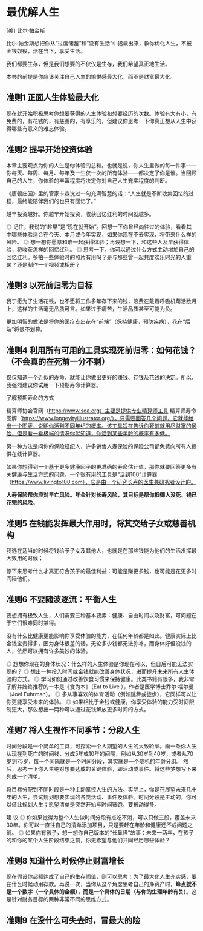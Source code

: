 # 最优解人生

[美] 比尔·帕金斯

比尔·帕金斯想把你从“过度储蓄”和“没有生活”中拯救出来，教你优化人生，不被金钱奴役，活在当下，享受生活。

我们都要生存，但是我们想要的不仅仅是生存，我们希望真正地生活。

本书的前提是你应该关注自己人生的愉悦感最大化，而不是财富最大化。

## 准则1 正面人生体验最大化

现在就开始积极思考你想要获得的人生体验和想要经历的次数。体验有大有小，有免费的，有花钱的，有慈善的，有享乐的，但建议你思考一下你真正想从人生中获得哪些有意义的难忘体验。

## 准则2 提早开始投资体验

本章主要观点为你的人生是你体验的总和。也就是说，你人生里做的每一件事——你每天、每周、每月、每年及一生仅一次的所有体验——都决定了你是谁。当回顾自己的人生，你体验的丰富程度将决定你对自己人生充实程度的判断。

《唐顿庄园》里的管家卡森说过一句充满智慧的话：“人生就是不断收集回忆的过程，最终能陪伴我们的也只有回忆了。”

越早投资越好。你越早开始投资，收获回忆红利的时间就越多。

◎ 记住，我说的“趁早”是“现在就开始”。回想一下你曾经向往过的体验，看看其中哪些体验适合在今天、本月或今年实现，如果你现在不去实现，将带来什么样的风险。
◎ 想一想你愿意和谁一起获得体验；再设想一下，和这些人及早获得体验，将收获怎样的回忆红利。
◎ 思考一下，你可以通过什么方式主动增加自己的回忆红利。多拍一些体验时的照片有用吗？是与那些曾一起共度欢乐时光的人重聚？还是制作一个视频或相册？

## 准则3 以死前归零为目标

我宁愿为了生活花钱，也不愿将工作多年存下来的钱，浪费在戴着呼吸机苟活数月上，这样的生活毫无品质可言。如果过于痛苦，生活品质甚至可能为负。

更加明智的做法是将你的医疗支出花在“前端”（保持健康，预防疾病），花在“后端”将很不划算。

## 准则4 利用所有可用的工具实现死前归零：如何花钱？（不会真的在死前一分不剩）

仅仅知道一个近似的寿命，就能让你做出更好的赚钱、存钱及花钱的决定。所以，我强烈建议你试用一下预期寿命计算器。

了解预期寿命的方式

精算师协会官网（https://www.soa.org）主要是提供专业精算师工具
精算师寿命图解（https://www.longevityillustrator.org/）。只需要回答几个问题，它就能给出一个图表，说明你活到不同年纪的概率。该工具旨在告诉你死前就用尽财富的风险，但是看一看极端的情况你就知道，你活到某些年龄的概率有多低。

另一种方法是问你的保险经纪人，许多销售人寿保险的保险公司都免费向所有人提供在线计算器。

如果你想得到一个基于更多健康因子的更准确的寿命估计值，那你就要回答更多有关健康与生活方式的问题。一个很有用的工具是“活到100”计算器（https://www.livingto100.com），它是由一个研究长寿的医生兼研究者设计的。

**人寿保险帮你应对早亡风险。年金针对长寿风险，其目标是帮你抵御人没死、钱已花完的风险**。

## 准则5 在钱能发挥最大作用时，将其交给子女或慈善机构

我选在适当的时候将钱给予子女及其他人，也就是在那些钱能为他们的生活发挥最大效用的时候；

停下来思考什么才真正符合孩子的最佳利益：可能是赚更多钱，也可能是花更多时间陪他们。

## 准则6 不要随波逐流：平衡人生

要想拥有极致人生，人们需要三种基本要素：健康、自由时间以及财富，可问题在于它们很难同时兼得。

没有什么比健康更能影响你享受体验的能力，在任何年龄都是如此。健康实际上比金钱宝贵得多，因为身体很差的话，无论多少钱都无法弥补，而身体好但没钱的人，依然可以拥有许多美妙的体验。

◎ 想想你现在的身体状况：什么样的人生体验是你现在可以，但日后可能无法实现的？
◎ 想出一种投入时间或金钱就能改善身体状况，进而提升未来所有人生体验的方式。
◎ 学习如何通过改善饮食习惯来保持健康。此类书籍有很多，我非常了解并始终推荐的一本是《食为本》（Eat to Live
），作者是医学博士乔尔·福尔曼（Joel Fuhrman）。
◎ 多从事喜欢的体育活动（例如跳舞或徒步），它同样可以让你更能享受未来的体验。
◎ 如果相比于金钱或健康，你享受体验的能力受时间限制更大，那么想出一两种可以通过花钱解放更多时间的方式。

## 准则7 将人生视作不同季节：分段人生

时间分段是一个简单的工具，可探索一个人期望的人生的大致轮廓。画一条你人生从现在到死亡的时间线，分成5年或10年的间隔，例如从30岁到40岁，或者从70岁到75岁，每一个间隔就是一个时间分段，其实就是一个随机的年龄分组。
然后，思考一下你人生绝对想要达成的关键体验，即活动或事件。将这些梦想写下来列成一个清单。

将目标分配到不同时段是一种主动掌控人生的方法。实际上，你是在展望未来几十年的人生，尝试规划想要实现的各类活动、事件及体验。时间分段是主动的，你可以借此规划人生；愿望清单是突然开始与时间赛跑，要被动得多。

建 议
◎ 你如果觉得为整个人生做时间分段有点吃不消，可以只做三段，覆盖未来30年。你可以一直往自己的清单添加项目，只是要赶在年龄和健康还不成问题之前。
◎ 如果你有孩子，想一想你自己版本的“长鼻怪”故事：未来一两年，在孩子的和你的某个人生阶段结束之前，你更希望与他们共同经历哪些体验？

## 准则8 知道什么时候停止财富增长

现在假设你超额达成了自己的生存阈值，则可以思考：为了最大化人生充实感，要在什么时候动用存款。再说一次，当你从这个角度思考自己的净资产时，**峰点就不是一个数字（一个具体的金额），而是一个具体的日期（与你的生理年龄有关）**。这是针对财务目标的两种非常不同的思维方式。

## 准则9 在没什么可失去时，冒最大的险
